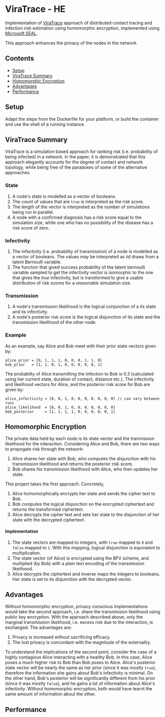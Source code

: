 # ViraTrace - HE

Implementation of [ViraTrace](https://github.com/ViraTrace/InfectionModel) approach of distributed contact tracing 
and infection risk estimation using homomorphic encryption, implemented using [Microsoft SEAL](https://github.com/microsoft/SEAL). 

This approach enhances the privacy of the nodes in the network. 

## Contents

- [Setup](#setup)
- [ViraTrace Summary](#viratrace-summary)
- [Homomorphic Encryption](#homomorphic-encryption)
- [Advantages](#advantages)
- [Performance](#performance)

## Setup

Adapt the steps from the Dockerfile for your platform, or build the container and use the shell of a running instance.

## ViraTrace Summary

ViraTrace is a simulation based approach for ranking risk (i.e. probability of being infected) in a network. In the 
paper, it is demonstrated that this approach elegantly accounts for the degree of contact and network topology, 
while being free of the paradoxes of some of the alternative approaches. 

### State

1. A node's state is modelled as a vector of booleans. 
1. The count of values that are `true` is interpreted as the risk score.
1. The length of the vector is interpreted as the number of simulations being run in parallel. 
1. A node with a confirmed diagnosis has a risk score equal to the simulation size, while one who has no possibility of 
the disease has a risk score of zero. 

### Infectivity

1. The infectivity (i.e. probability of transmission) of a node is modelled as a vector of booleans. The values may be 
interpreted as iid draws from a latent Bernoulli variable. 
1. The function that gived success probability of the latent bernoulli variable sampled to get the infectivity vector is 
isomorphic to the one that gives the _true_ infectivity, but is transformed to give a usable distribution of risk scores for
a _reasonable_ simulation size.

### Transmission

1. A node's transmission likelihood is the logical conjunction of a its state and its infectivity.
1. A node's posterior risk score is the logical disjunction of its state and the transmission likelihood of the other node.

### Example

As an example, say Alice and Bob meet with their prior state vectors given by:

```
alice_prior = [0, 1, 1, 1, 0, 0, 0, 1, 1, 0]
bob_prior   = [1, 1, 0, 1, 0, 0, 0, 0, 0, 1]
```

The probabilty of Alice transmitting the infection to Bob is 0.3 (calculated using her current state, duration of contact, 
distance etc.). The infectivity and likelihood vectors for Alice, and the posterior risk score for Bob are given by:

```
alice_infectivity = [0, 0, 1, 0, 0, 0, 0, 0, 0, 0] // can vary between runs
alice_likelihood  = [0, 0, 1, 0, 0, 0, 0, 0, 0, 0]
bob_posterior     = [1, 1, 1, 1, 0, 0, 0, 0, 0, 1]
```

## Homomorphic Encryption

The private data held by each node is its state vector and the tranmission likelihood for the interaction. Considering 
Alice and Bob, there are two ways to propogate risk through the network:

1. Alice shares her state with Bob, who computes the disjunction with his transmission likelihood and returns the posterior risk score.
1. Bob shares his transmission likelihood with Alice, who then updates her state.

This project takes the first approach. Concretely,

1. Alice homomorphically encrypts her state and sends the cipher text to Bob.
1. Bob computes the logical disjunction on the encrypted ciphertext and returns the transformed ciphertext.
1. Alice decrypts the cipher text and sets her state to the disjunction of her state with the decrypted ciphertext.

#### Implementation

1. The state vectors are mapped to integers, with `true` mapped to `0` and `false` mapped to `1`. With this mapping, 
logical disjunction is equivalent to multiplication. 
1. The state vector (of Alice) is encrypted using the BFV scheme, and multiplied (by Bob) with a plain text encoding 
of the transmission likelihood. 
1. Alice decrypts the ciphertext and inverse maps the integers to booleans. Her state is set to its disjunction with the 
decrypted vector.  

## Advantages

Without homomorphic encryption, privacy conscious implementations would take the second approach, i.e. share the transmission
likelihood using public key encryption. With the approach described above, only the marginal transmission likelihood, 
i.e. excess risk due to the interaction, is exchanged. The advantages are:

1. Privacy is increased without sacrificing efficacy. 
1. The lost privacy is concordant with the magnitude of the externality. 

To understand the implications of the second point, consider the case of a highly contagious Alice interacting with a healthy Bob. In this case, Alice poses a much higher risk to Bob than Bob poses to Alice. Alice's posterior state vector will be 
nearly the same as her prior (since it was mostly `true`), therefore the information she gains about Bob's infectivity is 
minimal. On the other hand, Bob's posterior will be significantly different from his prior (since it was mostly `false`),
and he gains a lot of information about Alice's infectivity. Without homomorphic encryption, both would have learnt the 
same amount of information about the other. 

## Performance


